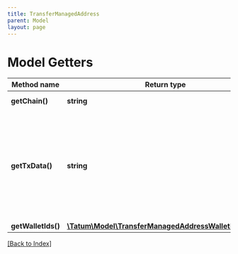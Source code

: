 ```yaml
---
title: TransferManagedAddress
parent: Model
layout: page
---
```


# Model Getters

Method name | Return type | Description | Notes
------------ | ------------- | ------------- | -------------
**getChain()** | **string** | Blockchain to work on |
**getTxData()** | **string** | Hex serialized data representing transaction, which should be signed using one of the managed wallets. |
**getWalletIds()** | [**\Tatum\Model\TransferManagedAddressWalletIdsInner[]**](TransferManagedAddressWalletIdsInner.md) |  |

[[Back to Index]](../index.md)
